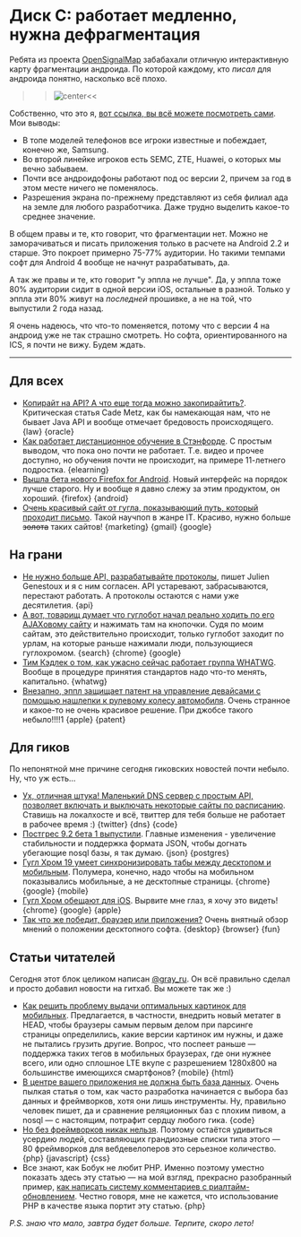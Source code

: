 # Диск C: работает медленно, нужна дефрагментация

Ребята из проекта [OpenSignalMap](http://opensignalmaps.com) забабахали отличную интерактивную карту фрагментации андроида. По которой каждому, кто *писал* для андроида понятно, насколько всё плохо.

>>![center](https://img.skitch.com/20120516-cfbfnerd2nchmdyuw98twe7yqd.jpg)<<

Собственно, что это я, [вот ссылка, вы всё можете посмотреть сами](http://opensignalmaps.com/reports/fragmentation.php). Мои выводы:

* В топе моделей телефонов все игроки известные и побеждает, конечно же, Samsung.
* Во второй линейке игроков есть SEMC, ZTE, Huawei, о которых мы вечно забываем.
* Почти все андроидофоны работают под ос версии 2, причем за год в этом месте ничего не поменялось.
* Разрешения экрана по-прежнему представляют из себя филиал ада на земле для любого разработчика. Даже трудно выделить какое-то среднее значение.

В общем правы и те, кто говорит, что фрагментации нет. Можно не заморачиваться и писать приложения только в расчете на Android 2.2 и старше. Это покроет примерно 75-77% аудитории. Но такими темпами софт для Android 4 вообще не начнут разрабатывать, да.

А так же правы и те, кто говорит "у эппла не лучше". Да, у эппла тоже 80% аудитории сидит в одной версии iOS, остальные в разной. Только у эппла эти 80% живут на *последней* прошивке, а не на той, что выпустили 2 года назад.

Я очень надеюсь, что что-то поменяется, потому что с версии 4 на андроид уже не так страшно смотреть. Но софта, ориентированного на ICS, я почти не вижу. Будем ждать.

---

## Для всех
* [Копирайт на API? А что еще тогда можно закопирайтить?](http://www.wired.com/wiredenterprise/2012/05/api-copyright/). Критическая статья Cade Metz, как бы намекающая нам, что не бывает Java API и вообще отмечает бредовость происходящего. {law} {oracle}
* [Как работает дистанционное обучение в Стэнфорде](http://gametheorist.blogspot.co.uk/2012/05/what-my-11-year-olds-stanford-course.html). С простым выводом, что пока оно почти не работает. Т.е. видео и прочее доступно, но обучения почти не происходит, на примере 11-летнего подростка. {elearning}
* [Вышла бета нового Firefox for Android](http://blog.mozilla.org/futurereleases/2012/05/15/new-firefox-for-android-beta-is-ready-for-testing/). Новый интерфейс на порядок лучше старого. Ну и вообще я давно слежу за этим продуктом, он хороший. {firefox} {android}
* [Очень красивый сайт от гугла, показывающий путь, который проходит письмо](http://www.google.com/green/storyofsend/desktop/). Такой научпоп в жанре IT. Красиво, нужно больше <s>золота</s> таких сайтов! {marketing} {gmail} {google}

## На грани
* [Не нужно больше API, разрабатывайте протоколы](http://blog.superfeedr.com/protocols-over-api/), пишет Julien Genestoux и я с ним согласен. API устаревают, забрасываются, перестают работать. А протоколы остаются с нами уже десятилетия. {api}
* [А вот, товарищ думает что гуглобот начал реально ходить по его AJAXовому сайту](http://swapped.tumblr.com/post/23133779276/google-bot-now-crawls-arbitrary-javascript-sites) и нажимать там на кнопочки. Судя по моим сайтам, это действительно происходит, только гуглобот заходит по урлам, на которые раньше нажимали люди, пользующиеся гуглохромом. {search} {chrome} {google}
* [Тим Кэдлек о том, как ужасно сейчас работает группа WHATWG](http://timkadlec.com/2012/05/wtfwg/). Вообще в процедуре принятия стандартов надо что-то менять, капитально. {whatwg}
* [Внезапно, эппл защищает патент на управление девайсами с помощью нашлепки к рулевому колесу автомобиля](http://www.patentlyapple.com/patently-apple/2012/05/apple-introduces-the-steering-wheel-remote-control.html). Очень странное и какое-то не очень красивое решение. При джобсе такого небыло!!!!1 {apple} {patent}

## Для гиков

По непонятной мне причине сегодня гиковских новостей почти небыло.
Ну, что уж есть...

* [Ух, отличная штука! Маленький DNS сервер с простым API, позволяет включать и выключать некоторые сайты по расписанию](http://amoffat.github.com/focus/). Ставишь на локалхосте и всё, твиттер для тебя больше не работает в рабочее время :) {twitter} {dns} {code}
* [Постгрес 9.2 бета 1 выпустили](http://www.postgresql.org/about/news/1395/). Главные изменения - увеличение стабильности и поддержка формата JSON, чтобы догнать убегающие nosql базы, я так думаю. {json} {postgres}
* [Гугл Хром 19 умеет синхронизировать табы между десктопом и мобильным](http://www.engadget.com/2012/05/15/google-chrome-19-stable-arrives-with-live-tab-sync/). Полумера, конечно, надо чтобы на мобильном показывались мобильные, а не десктопные страницы. {chrome} {google} {mobile}
* [Гугл Хром обещают для iOS](http://www.businessinsider.com/googles-chrome-browser-is-coming-for-ios-says-macquarie-2012-5?op=1). Вырвите мне глаз, я хочу это видеть! {chrome} {google} {apple}
* [Так что же победит, браузер или приложения?](http://www.tbray.org/ongoing/When/201x/2012/05/02/Web-Futurez) Очень внятный обзор мнений о положении десктопного софта. {desktop} {browser} {fun}

## Статьи читателей

Сегодня этот блок целиком написан [@gray_ru](http://twitter.com/gray_ru). Он всё правильно сделал и просто добавил новости на гитхаб. Вы можете так же :)

* [Как решить проблему выдачи оптимальных картинок для мобильных](http://www.webmonkey.com/2012/05/use-your-head-for-a-better-way-to-serve-images/). Предлагается, в частности, внедрить новый метатег в HEAD, чтобы браузеры самым первым делом при парсинге страницы определились, какие версии картинок им нужны, и даже не пытались грузить другие. Вопрос, что поспеет раньше — поддержка таких тегов в мобильных браузерах, где они нужнее всего, или одно сплошное LTE вкупе с разрешением 1280х800 на большинстве имеющихся смартфонов? {mobile} {html}
* [В центре вашего приложения не должна быть база данных](http://blog.8thlight.com/uncle-bob/2012/05/15/NODB.html). Очень пылкая статья о том, как часто разработка начинается с выбора баз данных и фреймворков, хотя они лишь инструменты. Ну, правильно человек пишет, да и сравнение реляционных баз с плохим пивом, а nosql — с настоящим, потрафит сердцу любого гика. {code}
* [Но без фреймворков никак нельзя](http://webinsightlab.com/design/80-best-frameworks-to-make-easy-web-development/). Поэтому остаётся удивиться усердию людей, составляющих грандиозные списки типа этого — 80 фреймворков для вебдевелоперов это серьезное количество. {php} {javascript} {css}
*  Все знают, как Бобук не любит PHP. Именно поэтому уместно показать здесь эту статью — на мой взгляд, прекрасно разобранный пример, [как написать систему комментариев с риалтайм-обновлением](http://coding.smashingmagazine.com/2012/05/09/building-real-time-commenting-system/). Честно говоря, мне не кажется, что использование PHP в качестве языка портит эту статью. {php}

*P.S. знаю что мало, завтра будет больше. Терпите, скоро лето!*
